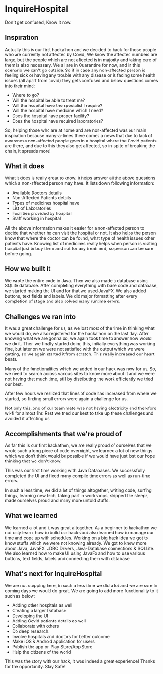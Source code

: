 # InquireHospital
Don't get confused, Know it now. 
## Inspiration
Actually this is our first hackathon and we decided to hack for those people who are currently not affected by Covid, We know the affected numbers are large, but the people which are not affected is in majority and taking care of them is also necessary. We all are in Quarantine for now, and in this scenario we can't go outside. So if in case any non-affected person is feeling sick or having any trouble with any disease or is facing some health issues (all apart from covid) they gets confused and below questions comes into their mind:

- Where to go?
- Will the hospital be able to treat me?
- Will the hospital have the specialist I require?
- Will the hospital have medicine which I need?
- Does the hospital have proper facility?
- Does the hospital have required laboratories?

So, helping those who are at home and are non-affected was our main inspiration because many-a-times there comes a news that due to lack of awareness non-affected people goes in a hospital where the Covid patients are there, and due to this they also get affected, so in-spite of breaking the chain, it spreads more! 

## What it does
What it does is really great to know. It helps answer all the above questions which a non-affected person may have. It lists down following information:

- Available Doctors details
- Non-Affected Patients details
- Types of medicines hospital have
- List of Laboratories
- Facilities provided by hospital
- Staff working in hospital

All the above information makes it easier for a non-affected person to decide that whether he can visit the hospital or not. It also helps the person know that where the doctor can be found, what type of health issues other patients have. Knowing list of medicines really helps when person is visiting hospital just to buy them and not for any treatment, so person can be sure before going. 

## How we built it
We wrote the entire code in Java. Then we also made a database using SQLite database. After completing everything with base code and database, we started making the UI and for that we used JavaFX. We also added buttons, text fields and labels. We did major formatting after every completion of stage and also solved many runtime errors.

## Challenges we ran into
It was a great challenge for us, as we lost most of the time in thinking what we would do, we also registered for the hackathon on the last day. After knowing what we are gonna do, we again took time to answer how would we do it. Then we finally started doing this, initially everything was working fine, but later on we were not satisfied with the output which we were getting, so we again started it from scratch. This really increased our heart beats.

Many of the functionalities which we added in our hack was new for us. So, we need to search across various sites to know more about it and we were not having that much time, still by distributing the work efficiently we tried our best.

After few hours we realized that lines of code has increased from where we started, so finding small errors were again a challenge for us.

Not only this, one of our team mate was not having electricity and therefore wi-fi for almost 1hr. Rest we tried our best to take up these challenges and avoided it affecting us.

## Accomplishments that we're proud of
As far this is our first hackathon, we are really proud of ourselves that we wrote such a long piece of code overnight, we learned a lot of new things which we don't think would be possible if we would have just lost our hope thinking that we don't know.

This was our first time working with Java Databases. We successfully completed the UI and fixed many compile time errors as well as run-time errors.

In such a less time, we did a lot of things altogether, writing code, surfing things, learning new tech, taking part in workshops, skipped the sleeps, made ourselves proud and many more untold stuffs.

## What we learned
We learned a lot and it was great altogether. As a beginner to hackathon we not only learnt how to build our hacks but also learned how to manage our time and cope up with schedules. 
Working on a big hack idea we got to know stuffs which we were not knowing already. We got to know more about Java, JavaFX, JDBC Drivers, Java-Database connections & SQLLite. We also learned how to make UI using JavaFx and how to use various buttons, text fields, labels and connecting them with database.


## What's next for InquireHospital
We are not stopping here, in such a less time we did a lot and we are sure in coming days we would do great. We are going to add more functionality to it such as below:

- Adding other hospitals as well
- Creating a larger Database
- Developing the UI
- Adding Covid patients details as well
- Collaborate with others
- Do deep research.
- Involve hospitals and doctors for better outcome
- Make iOS & Android application for users
- Publish the app on Play Store/App Store
- Help the citizens of the world

This was the story with our hack, it was indeed a great experience!
Thanks for the opportunity.
Stay Safe!
